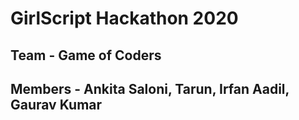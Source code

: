 # GirlScript Hackathon 2020

## Team - Game of Coders
## Members - Ankita Saloni, Tarun, Irfan Aadil, Gaurav Kumar

